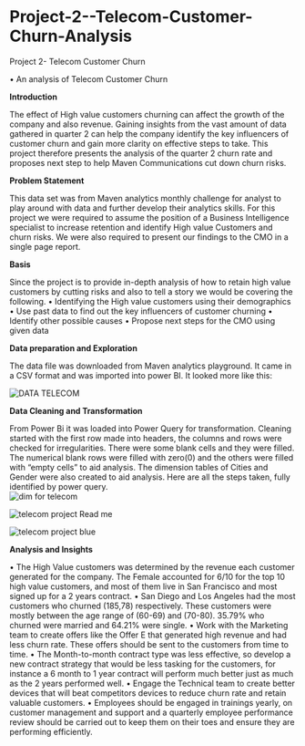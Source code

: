 # Project-2--Telecom-Customer-Churn-Analysis
Project 2- Telecom Customer Churn

•	An analysis of Telecom Customer Churn


**Introduction**

The effect of High value customers churning can affect the growth of the company and also revenue. Gaining insights from the vast amount of data gathered in quarter 2 can help the company identify the key influencers of customer churn and gain more clarity on effective steps to take. This project therefore presents the analysis of the quarter 2 churn rate and proposes next step to help Maven Communications cut down churn risks.


**Problem Statement**

This data set was from Maven analytics monthly challenge for analyst to play around with data and further develop their analytics skills. For this project we were required to assume the position of a Business Intelligence specialist to increase retention and identify High value Customers and churn risks. We were also required to present our findings to the CMO in a single page report.


**Basis**

Since the project is to provide in-depth analysis of how to retain high value customers by cutting risks and also to tell a story we would be covering the following.
•	Identifying the High value customers using their demographics 
•	Use past data to find out the key influencers of customer churning 
•	Identify other possible causes
•	Propose next steps for the CMO using given data


**Data preparation and Exploration**

The data file was downloaded from Maven analytics playground. It came in a CSV format and was imported into power BI. It looked more like this:  

![DATA TELECOM](https://user-images.githubusercontent.com/108904370/179870500-67fad2db-f6b9-4854-8a84-8d69dd96f1ac.PNG)


**Data Cleaning and Transformation**

From Power Bi it was loaded into Power Query for transformation. Cleaning started with the first row made into headers, the columns and rows were checked for irregularities. There were some blank cells and they were filled. The numerical blank rows were filled with zero(0) and the others were filled with “empty cells” to aid analysis.
The dimension tables of Cities and Gender were also created to aid analysis. Here are all the steps taken, fully identified by power query.               
    ![dim for telecom](https://user-images.githubusercontent.com/108904370/179870514-852e0ae1-6892-4233-9632-0daeb9a8406e.PNG)  
 

![telecom project Read me](https://user-images.githubusercontent.com/108904370/179870531-4ddc48a4-8c56-4fb6-8895-710fdb22eae9.PNG)

![telecom project blue](https://user-images.githubusercontent.com/108904370/179870980-1840fdfc-e2c2-4a26-8bd2-bf62ac5b91f1.PNG)

**Analysis and Insights**

•	The High Value customers was determined by the revenue each customer generated for the company. The Female accounted for 6/10 for the top 10 high value customers, and most of them live in San Francisco and most signed up for a 2 years contract.
•	San Diego and Los Angeles had the most customers who churned (185,78) respectively. These customers were mostly between the age range of (60-69) and (70-80). 35.79% who churned were married and 64.21% were single.
•	Work with the Marketing team to create offers like the Offer E that generated high revenue and had less churn rate. These offers should be sent to the customers from time to time.
•	The Month-to-month contract type was less effective, so develop a new contract strategy that would be less tasking for the customers, for instance a 6 month to 1 year contract will perform much better just as much as the 2 years performed well.
•	Engage the Technical team to create better devices that will beat competitors devices to reduce churn rate and retain valuable customers. 
•	Employees should be engaged in trainings yearly, on customer management and support and a quarterly employee performance review should be carried out to keep them on their toes and ensure they are performing efficiently.



